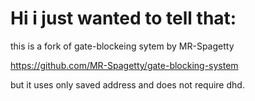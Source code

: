 # Hi i just wanted to tell that:
this is a fork of gate-blockeing sytem by  MR-Spagetty 

https://github.com/MR-Spagetty/gate-blocking-system

but it uses only saved address and does not require dhd.
